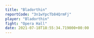 ```yaml
---
title: "Bladorthin"
reportCode: "3n1wYpcTb84QrmFj"
player: "Bladorthin"
fight: "Opera Hall"
date: 2021-07-18T18:55:34.719000+00:00
---
```

